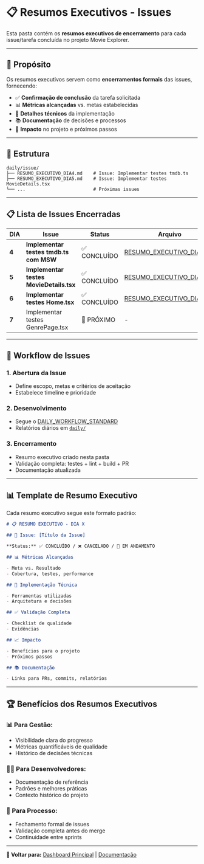 # 📋 Resumos Executivos - Issues

Esta pasta contém os **resumos executivos de encerramento** para cada issue/tarefa concluída no projeto Movie Explorer.

---

## 🎯 **Propósito**

Os resumos executivos servem como **encerramentos formais** das issues, fornecendo:

- ✅ **Confirmação de conclusão** da tarefa solicitada
- 📊 **Métricas alcançadas** vs. metas estabelecidas
- 🔧 **Detalhes técnicos** da implementação
- 📚 **Documentação** de decisões e processos
- 🚀 **Impacto** no projeto e próximos passos

---

## 📁 **Estrutura**

```
daily/issue/
├── RESUMO_EXECUTIVO_DIA4.md    # Issue: Implementar testes tmdb.ts
├── RESUMO_EXECUTIVO_DIA5.md    # Issue: Implementar testes MovieDetails.tsx
└── ...                         # Próximas issues
```

---

## 📋 **Lista de Issues Encerradas**

| DIA   | Issue                                   | Status       | Arquivo                                              | Data       |
| ----- | --------------------------------------- | ------------ | ---------------------------------------------------- | ---------- |
| **4** | **Implementar testes tmdb.ts com MSW**  | ✅ CONCLUÍDO | [RESUMO_EXECUTIVO_DIA4.md](RESUMO_EXECUTIVO_DIA4.md) | 11/09/2025 |
| **5** | **Implementar testes MovieDetails.tsx** | ✅ CONCLUÍDO | [RESUMO_EXECUTIVO_DIA5.md](RESUMO_EXECUTIVO_DIA5.md) | 13/09/2025 |
| **6** | **Implementar testes Home.tsx**         | ✅ CONCLUÍDO | [RESUMO_EXECUTIVO_DIA6.md](RESUMO_EXECUTIVO_DIA6.md) | 13/09/2025 |
| **7** | Implementar testes GenrePage.tsx        | 🔄 PRÓXIMO   | -                                                    | -          |

---

## 🔄 **Workflow de Issues**

### **1. Abertura da Issue**

- Define escopo, metas e critérios de aceitação
- Estabelece timeline e prioridade

### **2. Desenvolvimento**

- Segue o [DAILY_WORKFLOW_STANDARD](../../workflow/DAILY_WORKFLOW_STANDARD.md)
- Relatórios diários em [`daily/`](../DAILY_TEST_BATTERY_INDEX.md)

### **3. Encerramento**

- Resumo executivo criado nesta pasta
- Validação completa: testes + lint + build + PR
- Documentação atualizada

---

## 📊 **Template de Resumo Executivo**

Cada resumo executivo segue este formato padrão:

```markdown
# 📋 RESUMO EXECUTIVO - DIA X

## 🎯 Issue: [Título da Issue]

**Status:** ✅ CONCLUÍDO / ❌ CANCELADO / 🔄 EM ANDAMENTO

## 📊 Métricas Alcançadas

- Meta vs. Resultado
- Cobertura, testes, performance

## 🔧 Implementação Técnica

- Ferramentas utilizadas
- Arquitetura e decisões

## ✅ Validação Completa

- Checklist de qualidade
- Evidências

## 📈 Impacto

- Benefícios para o projeto
- Próximos passos

## 📚 Documentação

- Links para PRs, commits, relatórios
```

---

## 🏆 **Benefícios dos Resumos Executivos**

### **📊 Para Gestão:**

- Visibilidade clara do progresso
- Métricas quantificáveis de qualidade
- Histórico de decisões técnicas

### **👨‍💻 Para Desenvolvedores:**

- Documentação de referência
- Padrões e melhores práticas
- Contexto histórico do projeto

### **🔄 Para Processo:**

- Fechamento formal de issues
- Validação completa antes do merge
- Continuidade entre sprints

---

**🔗 Voltar para:** [Dashboard Principal](../../dashboard/STATUS_DASHBOARD.md) | [Documentação](../../README.md)
